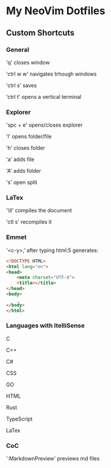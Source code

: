 # My NeoVim Dotfiles

## Custom Shortcuts

### General

'q' closes window

'ctrl w w' navigates trhough windows

'ctrl s' saves

'ctrl t' opens a vertical terminal

### Explorer

'spc + e'  opens/closes explorer

'l' opens folder/file

'h' closes folder

'a' adds file

'A' adds folder

's' open split

### LaTex

'\ll' compiles the document

'ctl s' recompiles it

### Emmet

'\<c-y\>,' after typing html:5 generates:

```html
<!DOCTYPE HTML>
<html lang="en">
<head>
	<meta charset="UTF-8">
	<title></title>
</head>
<body>
	_
</body>
</html>
```

### Languages with ItelliSense

 C

 C++

 C#

 CSS

 GO

 HTML

 Rust

 TypeScript

 LaTex

### CoC 

':MarkdownPreview' previews md files

